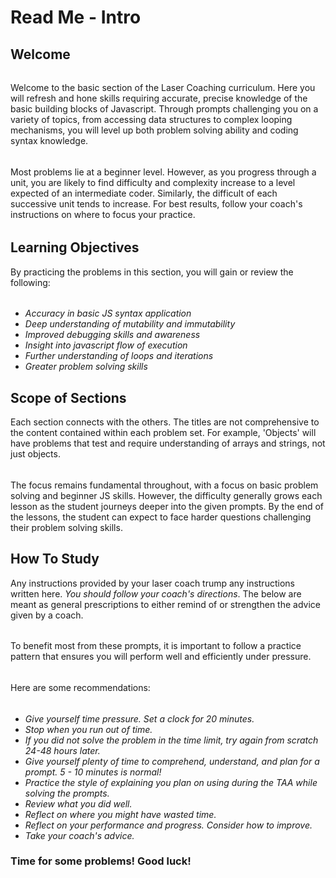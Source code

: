 # Read Me - Intro
  

 ## Welcome
######
Welcome to the basic section of the Laser Coaching curriculum. Here you will refresh and hone skills requiring accurate, precise knowledge of the basic building blocks of Javascript. Through prompts challenging you on a variety of topics, from accessing data structures to complex looping mechanisms, you will level up both problem solving ability and coding syntax knowledge. 
######
Most problems lie at a beginner level. However, as you progress through a unit, you are likely to find difficulty and complexity increase to a level expected of an intermediate coder. Similarly, the difficult of each successive unit tends to increase.
For best results, follow your coach's instructions on where to focus your practice. 
######


## Learning Objectives

By practicing the problems in this section, you will gain or review the following:
######
* *Accuracy in basic JS syntax application*
* *Deep understanding of mutability and immutability*
* *Improved debugging skills and awareness*
* *Insight into javascript flow of execution*
* *Further understanding of loops and iterations*
* *Greater problem solving skills*


## Scope of Sections

Each section connects with the others. The titles are not comprehensive to the content contained within each problem set. For example, 'Objects' will have problems that test and require understanding of arrays and strings, not just objects. 
######
The focus remains fundamental throughout, with a focus on basic problem solving and beginner JS skills. However, the difficulty generally grows each lesson as the student journeys deeper into the given prompts. By the end of the lessons, the student can expect to face harder questions challenging their problem solving skills.

## How To Study

Any instructions provided by your laser coach trump any instructions written here. *You should follow your coach's directions*. The below are meant as general prescriptions to either remind of or strengthen the advice given by a coach.
######
To benefit most from these prompts, it is important to follow a practice pattern that ensures you will perform well and efficiently under pressure.
######
Here are some recommendations:
######
* *Give yourself time pressure. Set a clock for 20 minutes.*
* *Stop when you run out of time.*
* *If you did not solve the problem in the time limit, try again from scratch 24-48 hours later.*
* *Give yourself plenty of time to comprehend, understand, and plan for a prompt. 5 - 10 minutes is normal!*
* *Practice the style of explaining you plan on using during the TAA while solving the prompts.*
* *Review what you did well.* 
* *Reflect on where you might have wasted time.*
* *Reflect on your performance and progress. Consider how to improve.*
* *Take your coach's advice.*


### Time for some problems! Good luck!
